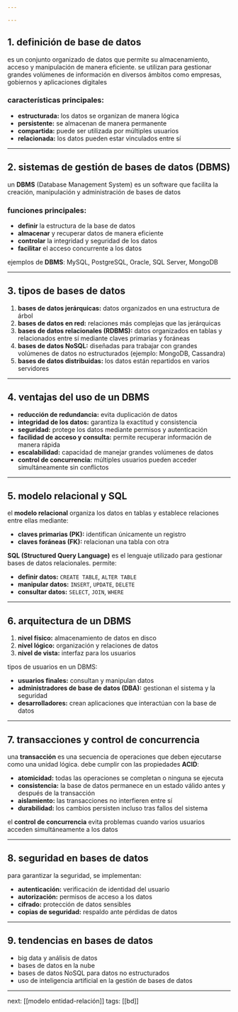 ```yaml
---

---
```

## 1. definición de base de datos
es un conjunto organizado de datos que permite su almacenamiento, acceso y manipulación de manera eficiente. se utilizan para gestionar grandes volúmenes de información en diversos ámbitos como empresas, gobiernos y aplicaciones digitales
### características principales:

- **estructurada:** los datos se organizan de manera lógica
- **persistente:** se almacenan de manera permanente
- **compartida:** puede ser utilizada por múltiples usuarios
- **relacionada:** los datos pueden estar vinculados entre sí

---
## 2. sistemas de gestión de bases de datos (DBMS)
un **DBMS** (Database Management System) es un software que facilita la creación, manipulación y administración de bases de datos
### funciones principales:

- **definir** la estructura de la base de datos
- **almacenar** y recuperar datos de manera eficiente
- **controlar** la integridad y seguridad de los datos
- **facilitar** el acceso concurrente a los datos

ejemplos de **DBMS**: MySQL, PostgreSQL, Oracle, SQL Server, MongoDB

---
## 3. tipos de bases de datos

1. **bases de datos jerárquicas:** datos organizados en una estructura de árbol
2. **bases de datos en red:** relaciones más complejas que las jerárquicas
3. **bases de datos relacionales (RDBMS):** datos organizados en tablas y relacionados entre sí mediante claves primarias y foráneas
4. **bases de datos NoSQL:** diseñadas para trabajar con grandes volúmenes de datos no estructurados (ejemplo: MongoDB, Cassandra)
5. **bases de datos distribuidas:** los datos están repartidos en varios servidores

---
## 4. ventajas del uso de un DBMS

- **reducción de redundancia:** evita duplicación de datos
- **integridad de los datos:** garantiza la exactitud y consistencia
- **seguridad:** protege los datos mediante permisos y autenticación
- **facilidad de acceso y consulta:** permite recuperar información de manera rápida
- **escalabilidad:** capacidad de manejar grandes volúmenes de datos
- **control de concurrencia:** múltiples usuarios pueden acceder simultáneamente sin conflictos

---
## 5. modelo relacional y SQL

el **modelo relacional** organiza los datos en tablas y establece relaciones entre ellas mediante:

- **claves primarias (PK):** identifican únicamente un registro
- **claves foráneas (FK):** relacionan una tabla con otra

**SQL (Structured Query Language)** es el lenguaje utilizado para gestionar bases de datos relacionales. permite:

- **definir datos:** `CREATE TABLE`, `ALTER TABLE`
- **manipular datos:** `INSERT`, `UPDATE`, `DELETE`
- **consultar datos:** `SELECT`, `JOIN`, `WHERE`

---
## 6. arquitectura de un DBMS

1. **nivel físico:** almacenamiento de datos en disco
2. **nivel lógico:** organización y relaciones de datos
3. **nivel de vista:** interfaz para los usuarios

tipos de usuarios en un DBMS:

- **usuarios finales:** consultan y manipulan datos
- **administradores de base de datos (DBA):** gestionan el sistema y la seguridad
- **desarrolladores:** crean aplicaciones que interactúan con la base de datos

---
## 7. transacciones y control de concurrencia

una **transacción** es una secuencia de operaciones que deben ejecutarse como una unidad lógica. debe cumplir con las propiedades **ACID**:

- **atomicidad:** todas las operaciones se completan o ninguna se ejecuta
- **consistencia:** la base de datos permanece en un estado válido antes y después de la transacción
- **aislamiento:** las transacciones no interfieren entre sí
- **durabilidad:** los cambios persisten incluso tras fallos del sistema

el **control de concurrencia** evita problemas cuando varios usuarios acceden simultáneamente a los datos

---
## 8. seguridad en bases de datos

para garantizar la seguridad, se implementan:

- **autenticación:** verificación de identidad del usuario
- **autorización:** permisos de acceso a los datos
- **cifrado:** protección de datos sensibles
- **copias de seguridad:** respaldo ante pérdidas de datos

---
## 9. tendencias en bases de datos

- big data y análisis de datos
- bases de datos en la nube
- bases de datos NoSQL para datos no estructurados
- uso de inteligencia artificial en la gestión de bases de datos

---
next: [[modelo entidad-relación]]
tags: [[bd]]